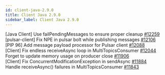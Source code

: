 ```yaml
---
id: client-java-2.9.0
title: Client Java 2.9.0 
sidebar_label: Client Java 2.9.0 
---
```


[Java Client] Use failPendingMessages to ensure proper cleanup [#12259](https://github.com/apache/pulsar/pull/12259)  
[pulsar-client] Fix NPE in pulsar bolt while publishing messages [#12106](https://github.com/apache/pulsar/pull/12106)  
[PIP 96] Add message payload processor for Pulsar client [#12088](https://github.com/apache/pulsar/pull/12088)  
[Client] Fix endless receiveAsync loop in MultiTopicsConsumer [#12044](https://github.com/apache/pulsar/pull/12044)  
Forget to update memory usage on producer close [#11906](https://github.com/apache/pulsar/pull/11906)  
[Client] Fix ConcurrentModificationException in sendAsync [#11884](https://github.com/apache/pulsar/pull/11884)  
Handle receiveAsync() failures in MultiTopicsConsumer [#11843](https://github.com/apache/pulsar/pull/11843)  

